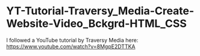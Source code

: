 # YT-Tutorial-Traversy_Media-Create-Website-Video_Bckgrd-HTML_CSS
I followed a YouTube tutorial by Traversy Media here: https://www.youtube.com/watch?v=8MgpE2DTTKA
